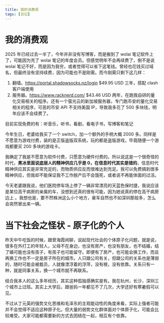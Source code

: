 ```yaml
---
title: 我的消费观
tags: [日记]
---
```


# 我的消费观

2025 年已经过去一半了，今年并非没有写博客，而是搬到了 wolai 笔记软件上了，可能因为充了 wolai 笔记的年度会员。但感觉明年不会再续费了，倒不是说 wolai 笔记不好，而是因为我穷，或者觉得可以省下这笔钱。曾经也花钱买过域名，但最终没有坚持续费，因为可能也不是刚需。而今刚需只剩下这几样：

1. 翻墙。https://portal.shadowsocks.nz/login $49.95 USD 三年，搭配 clash 客户端使用
2. 服务器。https://www.racknerd.com/ $43.46 USD 两年，在跑我自研的量化交易相关的程序。还有一个萤光云的新加坡服务器，专门跑币安的量化交易相关的程序，可恶的币安 API 不支持美国 IP，导致我多花了 500 多块钱，明年应该不会续费了。

<!-- more -->

目前实现免费的有：听音乐，听书，看剧，看电子书，写博客和笔记

今年生日，老婆给我买了一个 switch，加一个额外的手柄大概 2000 多。同样是不愿意为游戏付费，装的是正版盗版双系统，玩的都是盗版游戏，毕竟随便一个游戏都要买 200 多块的游戏卡。

我确定了我是不愿意为软件付费，只愿意为硬件付费的。所以说这是一个很奇怪的时代，**黑冰里面说底层人的精神供应几乎是 0，在信息时代其实是错的**，信息时代精神供应其实是非常充足的，而物质供应反而很难达到充足。我可以免费搞到很多精神供应，但我却不能保证我不工作脱产后不会饿死，或者说不再能体面的过活。

今天老婆跟我说，他们医院停车场上停了一辆非常漂亮的天蓝色保时捷，我说应该是某位高干病房的亲属的车，没想到还真的很有可能，因为她说真的停在高干病房边上
。我想也是，要不然株洲这么小个地方，豪车自然也不如深圳那般多，怎么会突然冒出来一辆。

# 当下社会之怪状 - 原子化的个人

昨天中午吃饭的时候，跟曾海霞闲聊，说起现代社会的个体原子化问题，就是说，很多在外打工的年轻人，父母不在身边，也没有房产，也没有朋友，也不结婚，结了婚可能也没有孩子，有孩子也可能留守。即便有了房产，也可能会换工作，而且再换工作也不一定是房子所在的城市。人只跟公司有关，但跟公司的关系也是薄弱的，随时可能会被裁员，人就像漂浮着的浮萍，没有根，没有依靠。关系只有一种，就是同事关系，换一个城市就不再联系。

结合我本人的这么多年经历，其实这种孤独感确实是有。我在杭州，长沙，深圳三个城市上过班。其实上大学后，跟爸妈一年都见不了几次，大学还好有寒暑假可以见。

不过从丁元英的强势文化思维和毛泽东的主观能动性的角度来看，实际上强者可能并不会觉得不适应这种原子化。但大量的弱势文化群体面对个体原子化，可能会比较难受。大家可能都需要新的方式去团结在一起，相互有个依靠。
